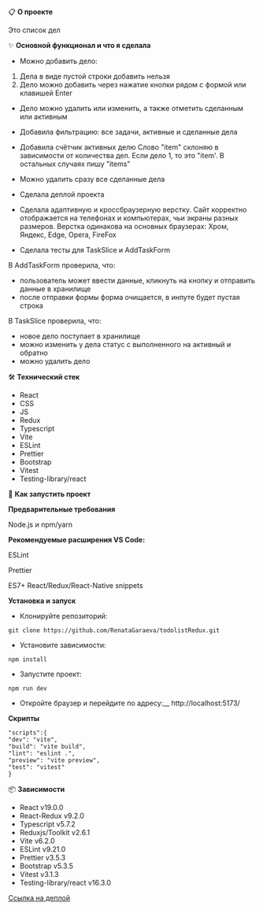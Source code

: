 📋 **О проекте**

Это список дел

✨ **Основной функционал и что я сделала**

- Можно добавить дело:

1. Дела в виде пустой строки добавить нельзя
2. Дело можно добавить через нажатие кнопки рядом с формой или клавишей Enter

- Дело можно удалить или изменить, а также отметить сделанным или активным
- Добавила фильтрацию: все задачи, активные и сделанные дела
- Добавила счётчик активных делю Слово "item" склоняю в зависимости от количества дел. Если дело 1, то это "item'. В остальных случаях пишу "items"
- Можно удалить сразу все сделанные дела
- Сделала деплой проекта
- Сделала адаптивную и кроссбраузерную верстку. Сайт корректно отображается на телефонах и компьютерах, чьи экраны разных размеров.
  Верстка одинакова на основных браузерах: Хром, Яндекс, Edge, Opera, FireFox

- Сделала тесты для TaskSlice и AddTaskForm

В AddTaskForm проверила, что:
- пользователь может ввести данные, кликнуть на кнопку и отправить данные в хранилище
- после отправки формы форма очищается, в инпуте будет пустая строка

В TaskSlice проверила, что:
- новое дело поступает в хранилище
- можно изменить у дела статус с выполненного на активный и обратно
- можно удалить дело

🛠 **Технический стек**

- React
- CSS
- JS
- Redux
- Typescript
- Vite
- ESLint
- Prettier
- Bootstrap
- Vitest
- Testing-library/react

🚀 **Как запустить проект**

**Предварительные требования**

Node.js и npm/yarn

**Рекомендуемые расширения VS Code:**

ESLint

Prettier

ES7+ React/Redux/React-Native snippets

**Установка и запуск**

- Клонируйте репозиторий:

```
git clone https://github.com/RenataGaraeva/todolistRedux.git
```

- Установите зависимости:

```
npm install
```

- Запустите проект:

```
npm run dev
```

- Откройте браузер и перейдите по адресу:\_\_
  http://localhost:5173/

**Скрипты**

```
"scripts":{
"dev": "vite",
"build": "vite build",
"lint": "eslint .",
"preview": "vite preview",
"test": "vitest"
}
```

📦 **Зависимости**

- React v19.0.0
- React-Redux v9.2.0
- Typescript v5.7.2
- Reduxjs/Toolkit v2.6.1
- Vite v6.2.0
- ESLint v9.21.0
- Prettier v3.5.3
- Bootstrap v5.3.5
- Vitest v3.1.3
- Testing-library/react v16.3.0

[Ссылка на деплой](https://todolist-redux-seven.vercel.app/)
